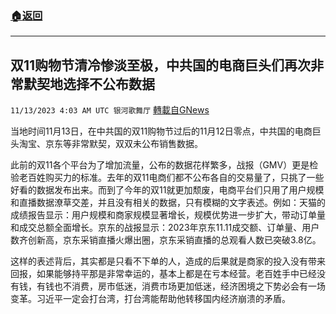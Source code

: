 ###  [:house:返回](README.md)
---


## 双11购物节清冷惨淡至极，中共国的电商巨头们再次非常默契地选择不公布数据
`11/13/2023 4:03 AM UTC 银河歌舞厅` [轉載自GNews](https://gnews.org/articles/1969314)

当地时间11月13日，在中共国的双11购物节过后的11月12日零点，中共国的电商巨头淘宝、京东等非常默契，双双未公布销售数据。

此前的双11各个平台为了增加流量，公布的数据花样繁多，战报（GMV）更是检验老百姓购买力的标准。去年的双11电商们都不公布各自的交易量了，只挑了一些好看的数据发布出来。而到了今年的双11就更加颓废，电商平台们只用了用户规模和直播数据潦草交差，并且没有相关的数据，只有模糊的文字表述。例如：天猫的成绩报告显示：用户规模和商家规模显著增长，规模优势进一步扩大，带动订单量和成交总额全面增长。京东的战报显示：2023年京东11.11成交额、订单量、用户数齐创新高，京东采销直播火爆出圈，京东采销直播的总观看人数已突破3.8亿。

这样的表述背后，其实都是只看不下单的人，造成的后果就是商家的投入没有带来回报，如果能够持平那是非常幸运的，基本上都是在亏本经营。老百姓手中已经没有钱，有钱也不消费，房市低迷，消费市场更加低迷，经济困境之下势必会有一场变革。习近平一定会打台湾，打台湾能帮助他转移国内经济崩溃的矛盾。



